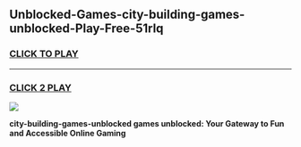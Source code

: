 
## Unblocked-Games-city-building-games-unblocked-Play-Free-51rlq
<h3>
<a href="https://premium76.site?title=city-building-games-unblocked&ref=15A">CLICK TO PLAY</a></h3>
<hr>

<h3>
<a href="https://premium76.site?title=city-building-games-unblocked&ref=15A">CLICK 2 PLAY</a>
  
</h3>

<a href="https://premium76.site?title=city-building-games-unblocked&ref=15A"><img src="https://clearcache.store/games.png"></a>


**city-building-games-unblocked games unblocked: Your Gateway to Fun and Accessible Online Gaming**
